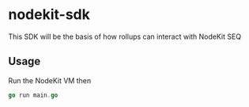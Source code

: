 # nodekit-sdk

This SDK will be the basis of how rollups can interact with NodeKit SEQ

## Usage

Run the NodeKit VM then
```go
go run main.go
```
